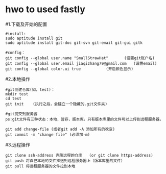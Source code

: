 hwo to used fastly
=================================
#1.下载及开始的配置

	#install:
	sudo aptitude install git
	sudo aptitude install git-doc git-svn git-email git-gui gitk

	#config：
	git config --global user.name "SmallStrawHat"		(设置git账户名)
	git config --global user.email jiaqizhang79@gmail.com	(设置email)
	git config --global color.ui true			(开启颜色显示)
#2.本地操作

	#git创建仓库(如，test)：	
	mkdir test
	cd test
	git init	(执行之后，会建立一个隐藏的.git文件夹)

	#git提交到服务器
	ps:git文件有三种状态：本地，暂存，版本库。只有版本库里的文件可以上传到远程服务器。
	
	git add change-file	(或者git add -A 添加所有的改变)
	git commit -m "change file" (必须加-m)
#3.远程操作

	git clone ssh-address 克隆远程的仓库	(or git clone https-address)
	git push 将自己本地的文件推送到远程服务器上（版本库里的文件）
	git pull 将远程服务器的文件拉到本地
